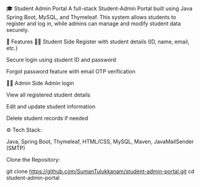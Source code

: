 🎓 Student Admin Portal
A full-stack Student-Admin Portal built using Java Spring Boot, MySQL, and Thymeleaf. This system allows students to register and log in, while admins can manage and modify student data securely.

📌 Features
👨‍🎓 Student Side
Register with student details (ID, name, email, etc.)

Secure login using student ID and password

Forgot password feature with email OTP verification

👩‍💼 Admin Side
Admin login

View all registered student details

Edit and update student information

Delete student records if needed

⚙️ Tech Stack:

Java, Spring Boot, Thymeleaf, HTML/CSS, MySQL, Maven, JavaMailSender (SMTP)

Clone the Repository:

git clone https://github.com/SumanTulukkanam/student-admin-portal.git
cd student-admin-portal
